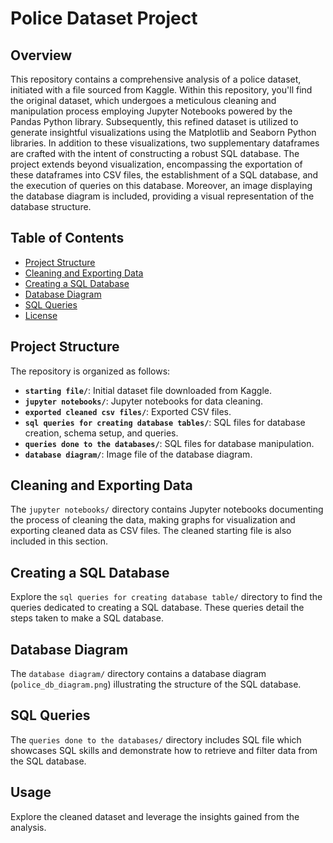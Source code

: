# Police Dataset Project


## Overview

This repository contains a comprehensive analysis of a police dataset, initiated with a file sourced from Kaggle. Within this repository, you'll find the original dataset, which undergoes a meticulous cleaning and manipulation process employing Jupyter Notebooks powered by the Pandas Python library. Subsequently, this refined dataset is utilized to generate insightful visualizations using the Matplotlib and Seaborn Python libraries. In addition to these visualizations, two supplementary dataframes are crafted with the intent of constructing a robust SQL database.
The project extends beyond visualization, encompassing the exportation of these dataframes into CSV files, the establishment of a SQL database, and the execution of queries on this database. Moreover, an image displaying the database diagram is included, providing a visual representation of the database structure.

## Table of Contents

- [Project Structure](#project-structure)
- [Cleaning and Exporting Data](#cleaning-and-exporting-data)
- [Creating a SQL Database](#creating-a-sql-database)
- [Database Diagram](#database-diagram)
- [SQL Queries](#sql-queries)
- [License](#license)

## Project Structure

The repository is organized as follows:

- **`starting file/`**: Initial dataset file downloaded from Kaggle.
- **`jupyter notebooks/`**: Jupyter notebooks for data cleaning.
- **`exported cleaned csv files/`**: Exported CSV files.
- **`sql queries for creating database tables/`**: SQL files for database creation, schema setup, and queries.
- **`queries done to the databases/`**: SQL files for database manipulation.
- **`database diagram/`**: Image file of the database diagram.

## Cleaning and Exporting Data

The `jupyter notebooks/` directory contains Jupyter notebooks documenting the process of cleaning the data, making graphs for visualization and exporting cleaned data as CSV files. The cleaned starting file is also included in this section.

## Creating a SQL Database

Explore the `sql queries for creating database table/` directory to find the queries dedicated to creating a SQL database. These queries detail the steps taken to make a SQL database.

## Database Diagram

The `database diagram/` directory contains a database diagram (`police_db_diagram.png`) illustrating the structure of the SQL database.


## SQL Queries

The `queries done to the databases/` directory includes SQL file which showcases SQL skills and demonstrate how to retrieve and filter data from the SQL database.


## Usage

Explore the cleaned dataset and leverage the insights gained from the analysis.


